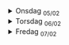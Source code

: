 <details>
  <summary>Onsdag <sub>05/02</sub></summary>
  I dag har jeg planlagt datamodel, skisser for app, og skrevet planleggings dokumentet. Ingenting er utenfor planen så langt.
</details>
<details>
  <summary>Torsdag <sub>06/02</sub></summary>
  <p>I dag har jeg laget SQL Objektene, som da langt er</p>
  <ul>
    <li>astp_OyvindHaugen_AddOrRemoveReaction</li>
    <li>astp_OyvindHaugen_CreateNewPost </li>
    <li>astp_OyvindHaugen_DeletePost</li>
    <li>atbl_OyvindHaugen_Posts
      <ul>
        <li>
          har lagt til TextContent her for å kunne støtte "preview" av tekst i registeret uten mye frontend prosessering. Egentlig bare en plaintext av HTMLContent.
        </li>
      </ul>
    </li>
    <li>atbl_OyvindHaugen_PostsReactions</li>
    <li>atbl_OyvindHaugen_PostsReactionsIcons</li>
    <li>aviw_OyvindHaugen_PostsReactions
      <ul>
        <li>Er et view som joiner inn Title på post og hvilken reaksjon som er blitt brukt</li>
      </ul>
    </li>
  </ul>
  <p>I dag har jeg også skrevet SQL Templates som er "maler" for de forskjellige views og triggers. Har skrevet dem siden om løsningen skal utvides i fremtiden sparer dette mye arbeid for utvikler.</p>
  <img src="images/logs/sqltemplate.png" alt="SQL template eksempel" width="500"/>
  <br/>
  <p>I dag har jeg også startet utvikling på appen, og har laget de starten av de tre bildene. Det er et lite avvik fra planen her som er at jeg velger å bruke noe som heter vue-router for å ha en "single page application", slik at det ikke blir loading mellom de forskjellige bildene.</p>
  <br/>
  <p>Utenom de tre avvikene (templates, vue-router, og TextContent) så har jeg følgt planen som jeg la.</p>
</details>
<details>
  <summary>
    Fredag <sub>07/02</sub>
  </summary>
  I dag har jeg kommet en god del på frontend delen, har lagt til støtte for editering, sletting, og lagring av poster. For editering har jeg implementert FroalaEditor som er en HTML markup editor som er tilgjengelig via Omega365 CTP. Har også skikkelig implemenert vue-router nå slik at hele appen er en sømløs erfaring uten merkbar lasting. Har også lagt til knappene for emoji, men har ikke implementert skikkelig. Nytt view i dag: aviw_OyvindHaugen_Posts. dette inneholder posts og en subselect json av alle reaksjonene. I dag fikk jeg også en endring, som var å legge til kategorisering med Tags. Det var allerede i tankene som en ekstra feature, men nå skal det implementeres som del av kjernefunksjonaliteten. Dette har jeg ikke begynt på, tenker å bli ferdig med reactions først, men jeg har litt ideer hvordan jeg skal implementere det. Tror faktisk ikke jeg har noen avvik i dag overraskende nok. 😆 
</details>

